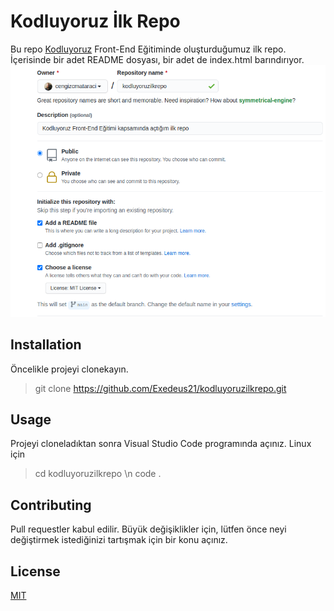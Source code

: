 # Kodluyoruz İlk Repo
Bu repo [Kodluyoruz](https://www.kodluyoruz.org/) Front-End Eğitiminde oluşturduğumuz ilk repo. İçerisinde bir adet README dosyası, bir adet de index.html barındırıyor.
![Picture](https://github.com/Kodluyoruz/taskforce/blob/main/git/odev1/figures/github.png?raw=true)

## Installation
Öncelikle projeyi clonekayın.

> git clone https://github.com/Exedeus21/kodluyoruzilkrepo.git 

## Usage 
Projeyi cloneladıktan sonra Visual Studio Code programında açınız.
Linux için
> cd kodluyoruzilkrepo \n
> code .

## Contributing 
Pull requestler kabul edilir. Büyük değişiklikler için, lütfen önce neyi değiştirmek istediğinizi tartışmak için bir konu açınız.

## License
[MIT](https://choosealicense.com/licenses/mit/)